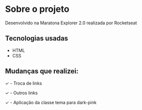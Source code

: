 # Sobre o projeto
Desenvolvido na Maratona Explorer 2.0 realizada por Rocketseat

## Tecnologias usadas
- HTML
- CSS

## Mudanças que realizei:
&check; - Troca de links

&check; - Outros links

&check; - Aplicação da classe tema para dark-pink
